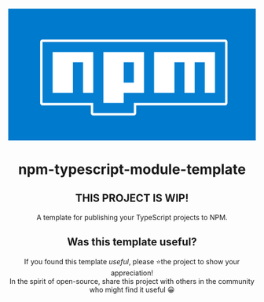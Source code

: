 ![](npm-typescript-module-template-header.png)
<div align="center">

# npm-typescript-module-template

## THIS PROJECT IS WIP!

A template for publishing your TypeScript projects to NPM.

## Was this template useful?

If you found this template _useful_,
please ⭐️the project to show your appreciation!
<br>
In the spirit of open-source, share this project with others in the community who might find it useful 😀 

